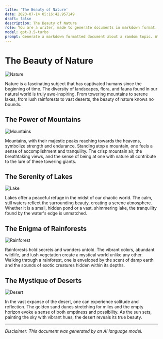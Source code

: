 ```yaml
---
title: 'The Beauty of Nature'
date: 2023-07-14 05:16:42.957149
draft: false
description: The Beauty of Nature
role: You are a writer, made to generate documents in markdown format. It is very important that all of the documents you generate are in valid markdown format.
model: gpt-3.5-turbo
prompt: Generate a markdown formatted document about a random topic. At the bottom, include a disclaimer explaining that the document was generated by you. The first line of the document should be the title. Make sure that the entire document is in proper markdown format, using a mix of various tags to make the document visually appealing.
---
```


# The Beauty of Nature

![Nature](https://images.unsplash.com/photo-1554465235-1ac6ce8d2e6b)

Nature is a fascinating subject that has captivated humans since the beginning of time. The diversity of landscapes, flora, and fauna found in our natural world is truly awe-inspiring. From towering mountains to serene lakes, from lush rainforests to vast deserts, the beauty of nature knows no bounds.

## The Power of Mountains

![Mountains](https://images.unsplash.com/photo-1500409929511-78b43b9e4a9e)

Mountains, with their majestic peaks reaching towards the heavens, symbolize strength and endurance. Standing atop a mountain, one feels a sense of accomplishment and tranquility. The crisp mountain air, the breathtaking views, and the sense of being at one with nature all contribute to the lure of these towering giants.

## The Serenity of Lakes

![Lake](https://images.unsplash.com/photo-1567300036812-61baf83eacd5)

Lakes offer a peaceful refuge in the midst of our chaotic world. The calm, still waters reflect the surrounding beauty, creating a serene atmosphere. Whether it is a small, hidden pond or a vast, shimmering lake, the tranquility found by the water's edge is unmatched.

## The Enigma of Rainforests

![Rainforest](https://images.unsplash.com/photo-1513846983483-908a0b690127)

Rainforests hold secrets and wonders untold. The vibrant colors, abundant wildlife, and lush vegetation create a mystical world unlike any other. Walking through a rainforest, one is enveloped by the scent of damp earth and the sounds of exotic creatures hidden within its depths.

## The Mystique of Deserts

![Desert](https://images.unsplash.com/photo-1490367532203-5f1fcb2bdb39)

In the vast expanse of the desert, one can experience solitude and reflection. The golden sand dunes stretching for miles and the empty horizon evoke a sense of both emptiness and possibility. As the sun sets, painting the sky with vibrant hues, the desert reveals its true beauty.

---

*Disclaimer: This document was generated by an AI language model.*

